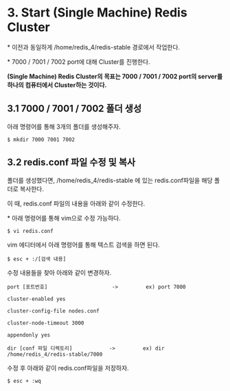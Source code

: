# 3. Start (Single Machine) Redis Cluster

\* 이전과 동일하게 /home/redis_4/redis-stable 경로에서 작업한다.

\* 7000 / 7001 / 7002 port에 대해 Cluster를 진행한다.

**(Single Machine) Redis Cluster의 목표는 7000 / 7001 / 7002 port의 server를 하나의 컴퓨터에서 Cluster하는 것이다.**

## 3.1 7000 / 7001 / 7002 폴더 생성

아래 명령어를 통해 3개의 폴더를 생성해주자.


    $ mkdir 7000 7001 7002

## 3.2 redis.conf 파일 수정 및 복사


폴더를 생성했다면,  /home/redis_4/redis-stable 에 있는 redis.conf파일을 해당 폴더로 복사한다.

이 때, redis.conf 파일의 내용을 아래와 같이 수정한다.

\* 아래 명령어를 통해 vim으로 수정 가능하다.

    $ vi redis.conf

 vim 에디터에서 아래 명령어를 통해 텍스트 검색을 하면 된다.

    $ esc + :/[검색 내용]

 수정 내용들을 찾아 아래와 같이 변경하자.

    port [포트번호]                     ->         ex) port 7000

    cluster-enabled yes                    

    cluster-config-file nodes.conf     

    cluster-node-timeout 3000         

    appendonly yes                          

    dir [conf 파일 디렉토리]            ->         ex) dir /home/redis_4/redis-stable/7000

 

수정 후 아래와 같이 redis.conf파일을 저장하자.

    $ esc + :wq

 